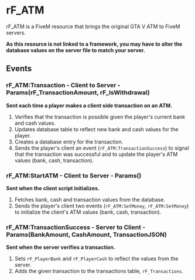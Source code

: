# rF_ATM

rF_ATM is a FiveM resource that brings the original GTA V ATM to FiveM servers.  

**As this resource is not linked to a framework, you may have to alter the database values on the server file to match your server.**   

## Events
### rF_ATM:Transaction - Client to Server - Params(rF_TransactionAmount, rF_IsWithdrawal)
**Sent each time a player makes a client side transaction on an ATM.**
1. Verifies that the transaction is possible given the player's current bank and cash values.
2. Updates database table to reflect new bank and cash values for the player.
3. Creates a database entry for the transaction.
3. Sends the player's client an event (`rF_ATM:TransactionSuccess`) to signal that the transaction was successful and to update the player's ATM values (bank, cash, transaction).

### rF_ATM:StartATM - Client to Server - Params()
**Sent when the client script initializes.**
1. Fetches bank, cash and transaction values from the database.
2. Sends the player's client two events (`rF_ATM:SetMoney`, `rF_ATM:SetMoney`) to initialize the client's ATM values (bank, cash, transaction).

### rF_ATM:TransactionSuccess - Server to Client - Params(BankAmount, CashAmount, TransactionJSON)
**Sent when the server verifies a transaction.**
1. Sets `rF_PlayerBank` and `rF_PlayerCash` to reflect the values from the server.
2. Adds the given transaction to the transactions table, `rF_Transactions`.
